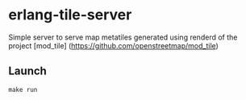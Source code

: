 # erlang-tile-server
Simple server to serve map metatiles generated using renderd
of the project [mod_tile] (https://github.com/openstreetmap/mod_tile)

## Launch

    make run
